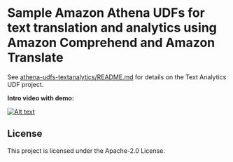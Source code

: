 # Sample Amazon Athena UDFs for text translation and analytics using Amazon Comprehend and Amazon Translate

See [athena-udfs-textanalytics/README.md](athena-udfs-textanalytics/README.md) for details on the Text Analytics UDF project.
  
**Intro video with demo:**

[![Alt text](https://img.youtube.com/vi/Od7rXG-WMO4/0.jpg)](https://www.youtube.com/watch?v=Od7rXG-WMO4)


## License

This project is licensed under the Apache-2.0 License.
